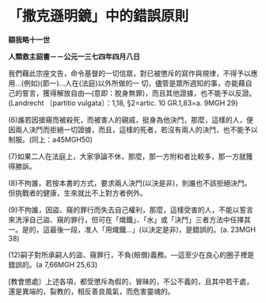 # 「撒克遜明鏡」中的錯誤原則


**額我略十一世**

**人類救主詔書－－公元一三七四年四月八日**





我們藉此宗座文告，命令基督的一切信眾，對已被懲斥的寫作與規律，不得予以應用…(例如)(節一)…人在(法庭)以外所做的一
切，儘管是眾所週知的事，亦能藉自己的誓言，獲得解放自由—(意即：脫身無罪)，而且其他證據，也不能予以反證。(Landrecht 
〔partitio vulgata〕：1,18, §2=artic. 10 GR.1,83=a. 9MGH 29)

(6)誰若因搶窺而被殺死，而被害人的親戚，挺身為他決鬥，那麼，這樣的人，便因兩人決鬥而拒絕一切證據，而且，這樣的死者，若沒有兩人的決鬥，也不能予以制服。(同上：a45MGH50)

(7)如果二人在法庭上，大家爭論不休，那麼，那一方附和者比較多，那一方就獲得勝訴。

(8)不拘誰，若按本書的方式，要求兩人決鬥(以決是非)，則誰也不該拒絕決鬥。但挑戰者的健康，生來就比不上對方者例外。

(9)不拘誰，因盜、窺的罪行而失去自己權利，那麼，這樣受害的人，不能以誓言來洗淨自己盜、窺的罪行，但可在「熾鐵」、「水」或「決鬥」三者方法中任擇其一。是的，這最後一段，准人「用熾鐵…」(以決定是非)，是錯誤的。(a. 23MGH 38)

(12)嗣子對所承嗣人的盜、窺罪行，不負(賠償)義務。—這至少在良心的圈子裡是錯誤的。(a 7,66MGH 25,63)

[教會懲處〕上述各項，都受懲斥為假的，冒昧的，不公不義的，且其中若干處，還是異端的，裂教的，相反善良風氣，而危害靈魂的。

